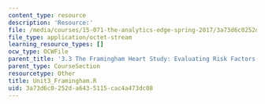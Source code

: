 ```yaml
---
content_type: resource
description: 'Resource:'
file: /media/courses/15-071-the-analytics-edge-spring-2017/3a73d6c0252da6435115cac4a473dc08_Unit3_Framingham.R
file_type: application/octet-stream
learning_resource_types: []
ocw_type: OCWFile
parent_title: '3.3 The Framingham Heart Study: Evaluating Risk Factors to Save Lives '
parent_type: CourseSection
resourcetype: Other
title: Unit3_Framingham.R
uid: 3a73d6c0-252d-a643-5115-cac4a473dc08
---
```

